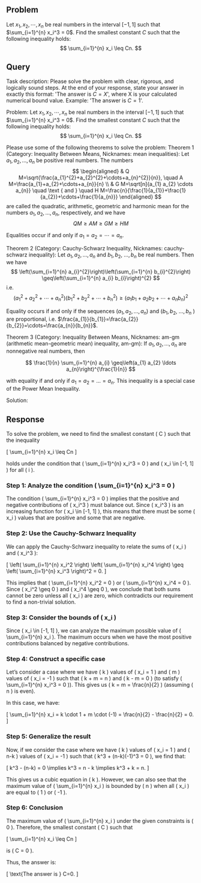 ## Problem

Let $x_1, x_2, \cdots, x_n$ be real numbers in the interval $[-1, 1]$ such that $\sum_{i=1}^{n} x_i^3 = 0$. Find the smallest constant $C$ such that the following inequality holds:
$$
\sum_{i=1}^{n} x_i \leq Cn.
$$

## Query

Task description: Please solve the problem with clear, rigorous, and logically sound steps. At the end of your response, state your answer in exactly this format: 'The answer is $C=X$', where X is your calculated numerical bound value. Example: 'The answer is $C=1$'.

Problem: Let $x_1, x_2, \cdots, x_n$ be real numbers in the interval $[-1, 1]$ such that $\sum_{i=1}^{n} x_i^3 = 0$. Find the smallest constant $C$ such that the following inequality holds:
$$
\sum_{i=1}^{n} x_i \leq Cn.
$$

Please use some of the following theorems to solve the problem:
Theorem 1 (Category: Inequality Between Means, Nicknames: mean inequalities): Let $a_{1}, a_{2}, \ldots, a_{n}$ be positive real numbers. The numbers
$$
\begin{aligned}
& Q M=\sqrt{\frac{a_{1}^{2}+a_{2}^{2}+\cdots+a_{n}^{2}}{n}}, \quad A M=\frac{a_{1}+a_{2}+\cdots+a_{n}}{n} \\
& G M=\sqrt[n]{a_{1} a_{2} \cdots a_{n}} \quad \text { and } \quad H M=\frac{n}{\frac{1}{a_{1}}+\frac{1}{a_{2}}+\cdots+\frac{1}{a_{n}}}
\end{aligned}
$$
are called the quadratic, arithmetic, geometric and harmonic mean for the numbers $a_{1}, a_{2}, \ldots, a_{n}$, respectively, and we have
$$
Q M \geq A M \geq G M \geq H M
$$

Equalities occur if and only if $a_{1}=a_{2}=\cdots=a_{n}$.

Theorem 2 (Category: Cauchy-Schwarz Inequality, Nicknames: cauchy-schwarz inequality): Let $a_{1}, a_{2}, \ldots, a_{n}$ and $b_{1}, b_{2}$, $\ldots, b_{n}$ be real numbers. Then we have
$$
\left(\sum_{i=1}^{n} a_{i}^{2}\right)\left(\sum_{i=1}^{n} b_{i}^{2}\right) \geq\left(\sum_{i=1}^{n} a_{i} b_{i}\right)^{2}
$$
i.e.
$$
\left(a_{1}^{2}+a_{2}^{2}+\cdots+a_{n}^{2}\right)\left(b_{1}^{2}+b_{2}^{2}+\cdots+b_{n}^{2}\right) \geq\left(a_{1} b_{1}+a_{2} b_{2}+\cdots+a_{n} b_{n}\right)^{2}
$$

Equality occurs if and only if the sequences $\left(a_{1}, a_{2}, \ldots, a_{n}\right)$ and $\left(b_{1}, b_{2}\right.$, $\ldots, b_{n}$ ) are proportional, i.e. $\frac{a_{1}}{b_{1}}=\frac{a_{2}}{b_{2}}=\cdots=\frac{a_{n}}{b_{n}}$.

Theorem 3 (Category: Inequality Between Means, Nicknames: am-gm (arithmetic mean-geometric mean) inequality, am-gm): If $a_{1}, a_{2}, \ldots, a_{n}$ are nonnegative real numbers, then

$$
\frac{1}{n} \sum_{i=1}^{n} a_{i} \geq\left(a_{1} a_{2} \ldots a_{n}\right)^{\frac{1}{n}}
$$

with equality if and only if $a_{1}=a_{2}=\ldots=a_{n}$. This inequality is a special case of the Power Mean Inequality.

Solution:

## Response

To solve the problem, we need to find the smallest constant \( C \) such that the inequality 

\[
\sum_{i=1}^{n} x_i \leq Cn
\]

holds under the condition that \( \sum_{i=1}^{n} x_i^3 = 0 \) and \( x_i \in [-1, 1] \) for all \( i \).

### Step 1: Analyze the condition \( \sum_{i=1}^{n} x_i^3 = 0 \)

The condition \( \sum_{i=1}^{n} x_i^3 = 0 \) implies that the positive and negative contributions of \( x_i^3 \) must balance out. Since \( x_i^3 \) is an increasing function for \( x_i \in [-1, 1] \), this means that there must be some \( x_i \) values that are positive and some that are negative.

### Step 2: Use the Cauchy-Schwarz Inequality

We can apply the Cauchy-Schwarz inequality to relate the sums of \( x_i \) and \( x_i^3 \):

\[
\left( \sum_{i=1}^{n} x_i^2 \right) \left( \sum_{i=1}^{n} x_i^4 \right) \geq \left( \sum_{i=1}^{n} x_i^3 \right)^2 = 0.
\]

This implies that \( \sum_{i=1}^{n} x_i^2 = 0 \) or \( \sum_{i=1}^{n} x_i^4 = 0 \). Since \( x_i^2 \geq 0 \) and \( x_i^4 \geq 0 \), we conclude that both sums cannot be zero unless all \( x_i \) are zero, which contradicts our requirement to find a non-trivial solution.

### Step 3: Consider the bounds of \( x_i \)

Since \( x_i \in [-1, 1] \), we can analyze the maximum possible value of \( \sum_{i=1}^{n} x_i \). The maximum occurs when we have the most positive contributions balanced by negative contributions.

### Step 4: Construct a specific case

Let’s consider a case where we have \( k \) values of \( x_i = 1 \) and \( m \) values of \( x_i = -1 \) such that \( k + m = n \) and \( k - m = 0 \) (to satisfy \( \sum_{i=1}^{n} x_i^3 = 0 \)). This gives us \( k = m = \frac{n}{2} \) (assuming \( n \) is even).

In this case, we have:

\[
\sum_{i=1}^{n} x_i = k \cdot 1 + m \cdot (-1) = \frac{n}{2} - \frac{n}{2} = 0.
\]

### Step 5: Generalize the result

Now, if we consider the case where we have \( k \) values of \( x_i = 1 \) and \( n-k \) values of \( x_i = -1 \) such that \( k^3 + (n-k)(-1)^3 = 0 \), we find that:

\[
k^3 - (n-k) = 0 \implies k^3 = n - k \implies k^3 + k = n.
\]

This gives us a cubic equation in \( k \). However, we can also see that the maximum value of \( \sum_{i=1}^{n} x_i \) is bounded by \( n \) when all \( x_i \) are equal to \( 1 \) or \( -1 \).

### Step 6: Conclusion

The maximum value of \( \sum_{i=1}^{n} x_i \) under the given constraints is \( 0 \). Therefore, the smallest constant \( C \) such that 

\[
\sum_{i=1}^{n} x_i \leq Cn
\]

is \( C = 0 \).

Thus, the answer is:

\[
\text{The answer is } C=0.
\]